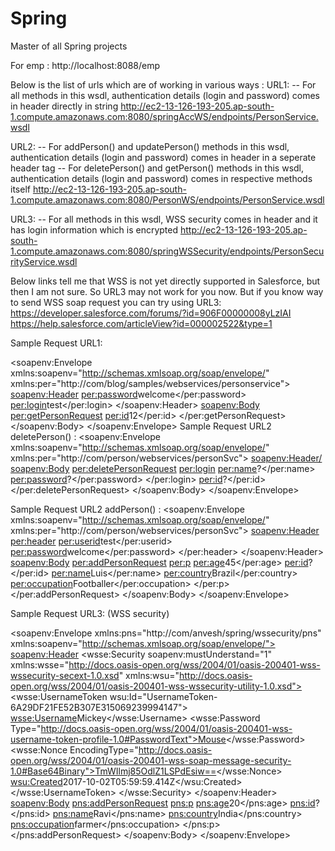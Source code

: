 # Spring
Master of all Spring projects


For emp :
http://localhost:8088/emp


Below is the list of urls which are of working in various ways :
URL1:
-- For all methods in this wsdl, authentication details (login and password) comes in header directly in string
http://ec2-13-126-193-205.ap-south-1.compute.amazonaws.com:8080/springAccWS/endpoints/PersonService.wsdl

URL2:
-- For  addPerson() and updatePerson() methods in this wsdl, authentication details (login and password) comes in header in a seperate header tag
-- For  deletePerson() and getPerson() methods in this wsdl, authentication details (login and password) comes in respective methods itself
http://ec2-13-126-193-205.ap-south-1.compute.amazonaws.com:8080/PersonWS/endpoints/PersonService.wsdl

URL3:
-- For all methods in this wsdl, WSS security comes in header and it has login information which is encrypted
http://ec2-13-126-193-205.ap-south-1.compute.amazonaws.com:8080/springWSSecurity/endpoints/PersonSecurityService.wsdl

Below links tell me that WSS is not yet directly supported in Salesforce, but then I am not sure. So URL3 may not work for you now. But if you know way to send WSS soap request you can try using URL3:
https://developer.salesforce.com/forums/?id=906F00000008yLzIAI
https://help.salesforce.com/articleView?id=000002522&type=1

Sample Request URL1:

<soapenv:Envelope xmlns:soapenv="http://schemas.xmlsoap.org/soap/envelope/" xmlns:per="http://com/blog/samples/webservices/personservice">
   <soapenv:Header>
      <per:password>welcome</per:password>
      <per:login>test</per:login>
   </soapenv:Header>
   <soapenv:Body>
      <per:getPersonRequest>
         <per:id>12</per:id>
      </per:getPersonRequest>
   </soapenv:Body>
</soapenv:Envelope>
Sample Request URL2  deletePerson() :
<soapenv:Envelope xmlns:soapenv="http://schemas.xmlsoap.org/soap/envelope/" xmlns:per="http://com/person/webservices/personSvc">
   <soapenv:Header/>
   <soapenv:Body>
      <per:deletePersonRequest>
         <per:login>
            <per:name>?</per:name>
            <per:password>?</per:password>
         </per:login>
         <per:id>?</per:id>
      </per:deletePersonRequest>
   </soapenv:Body>
</soapenv:Envelope>

Sample Request URL2  addPerson() :
<soapenv:Envelope xmlns:soapenv="http://schemas.xmlsoap.org/soap/envelope/" xmlns:per="http://com/person/webservices/personSvc">
   <soapenv:Header>
      <per:header>
         <per:userid>test</per:userid>
         <per:password>welcome</per:password>
      </per:header>
   </soapenv:Header>
   <soapenv:Body>
      <per:addPersonRequest>
         <per:p>
            <per:age>45</per:age>
            <per:id>?</per:id>
            <per:name>Luis</per:name>
            <per:country>Brazil</per:country>
            <per:occupation>Footballer</per:occupation>
         </per:p>
      </per:addPersonRequest>
   </soapenv:Body>
</soapenv:Envelope>

Sample Request URL3: (WSS security)

<soapenv:Envelope xmlns:pns="http://com/anvesh/spring/wssecurity/pns" xmlns:soapenv="http://schemas.xmlsoap.org/soap/envelope/">
   <soapenv:Header>
      <wsse:Security soapenv:mustUnderstand="1" xmlns:wsse="http://docs.oasis-open.org/wss/2004/01/oasis-200401-wss-wssecurity-secext-1.0.xsd" xmlns:wsu="http://docs.oasis-open.org/wss/2004/01/oasis-200401-wss-wssecurity-utility-1.0.xsd">
         <wsse:UsernameToken wsu:Id="UsernameToken-6A29DF21FE52B307E315069239994147">
            <wsse:Username>Mickey</wsse:Username>
            <wsse:Password Type="http://docs.oasis-open.org/wss/2004/01/oasis-200401-wss-username-token-profile-1.0#PasswordText">Mouse</wsse:Password>
            <wsse:Nonce EncodingType="http://docs.oasis-open.org/wss/2004/01/oasis-200401-wss-soap-message-security-1.0#Base64Binary">TmWIlmj85OdlZ1LSPdEsiw==</wsse:Nonce>
            <wsu:Created>2017-10-02T05:59:59.414Z</wsu:Created>
         </wsse:UsernameToken>
      </wsse:Security>
   </soapenv:Header>
   <soapenv:Body>
      <pns:addPersonRequest>
         <pns:p>
            <pns:age>20</pns:age>
            <pns:id>?</pns:id>
            <pns:name>Ravi</pns:name>
            <pns:country>India</pns:country>
            <pns:occupation>farmer</pns:occupation>
         </pns:p>
      </pns:addPersonRequest>
   </soapenv:Body>
</soapenv:Envelope>




